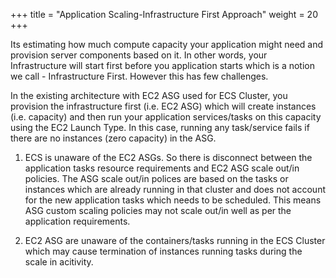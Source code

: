 +++
title = "Application Scaling-Infrastructure First Approach"
weight = 20
+++


Its estimating how much compute capacity your application might need and provision server components based on it. In other words, your Infrastructure will start first before you application starts which is a notion we call - Infrastructure First. However this has few challenges.

In the existing architecture with EC2 ASG used for ECS Cluster,  you provision the infrastructure first (i.e. EC2 ASG) which will create instances (i.e. capacity) and then run your application services/tasks on this capacity using the EC2 Launch Type. In this case, running any task/service fails if there are no instances (zero capacity) in the ASG.

1. ECS is unaware of the EC2 ASGs. So there is disconnect between the application tasks resource requirements and EC2 ASG scale out/in policies.  The ASG scale out/in polices are based on the tasks or instances which are already running in that cluster and does not account for the new application tasks which needs to be scheduled. This means ASG custom scaling policies may not scale out/in well as per the application requirements.

2. EC2 ASG are unaware of the containers/tasks running in the ECS Cluster which may cause termination of instances running tasks during the scale in acitivity.
